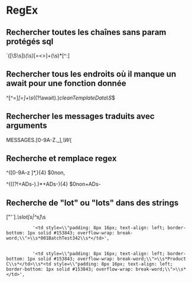 # RegEx
## Rechercher toutes les chaînes sans param protégés sql
`([\S\s])*(\s)*[=<>]+(\s)*[^:]

## Rechercher tous les endroits où il manque un await pour une fonction donnée
^[^=]*[=]+\s*((?!await).)*cleanTemplateData\S*$

## Rechercher les messages traduits avec arguments
MESSAGES.[0-9A-Z._]*,\W*\{

## Recherche et remplace regex
^([0-9A-z ]*,){4}
$0non,

^(((?!\+ADs-).)*\+ADs-){4}
$0non+ADs-

## Recherche de "lot" ou "lots" dans des strings
["'`].*\slot[s|^s]*\s


              '<td style=\\"padding: 8px 16px; text-align: left; border-bottom: 1px solid #153843; overflow-wrap: break-word;\\">\\s*001BatchTest342\\s*</td>',


              '<td style=\\"padding: 8px 16px; text-align: left; border-bottom: 1px solid #153843; overflow-wrap: break-word;\\">\\s*Product C\\s*</td>\\s*<td style=\\"padding: 8px 16px; text-align: left; border-bottom: 1px solid #153843; overflow-wrap: break-word;\\">\\s*</td>',
